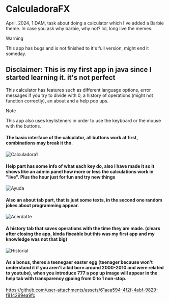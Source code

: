 # CalculadoraFX
April, 2024, 1 DAM, task about doing a calculator which I've added a Barbie theme. In case you ask why barbie, why not? lol, long live the memes.

> [!WARNING]  
> This app has bugs and is not finished to it's full version, might end it someday.

<h2>Disclaimer: This is my first app in java since I started learning it. it's not perfect</h2>

This calculator has features such as different language options, error messages if you try to divide with 0, a history of operations (might not function correctly), an about and a help pop ups.

> [!NOTE]  
> This app also uses keylisteners in order to use the keyboard or the mouse with the buttons.

<h4>The basic interface of the calculator, all buttons work at first, combinations may break it tho.</h4>

![Calculadora1](https://github.com/user-attachments/assets/4b3d388f-5826-4996-a8ef-fa71e3999282)

<h4>Help part has some info of what each key do, also I have  made it so it shows like an admin panel how more or less the calculations work in "live". Plus the hour just for fun and try new things</h4>

![Ayuda](https://github.com/user-attachments/assets/7bf3020f-fb03-4730-a956-4a504ef9abd1)

<h4>Also an about tab part, that is just some texts, in the second one random jokes about programming appear.</h4>

![AcerdaDe](https://github.com/user-attachments/assets/19c7469d-e881-4124-928b-911b6e53cc7c)

<h4>A history tab that saves operations with the time they are made. (clears after closing the app, kinda fixeable but this was my first app and my knowledge was not that big)</h4>

![Historial](https://github.com/user-attachments/assets/dcba8d64-9696-40eb-9a9d-06b77d2b3013)

<h4>As a bonus, theres a teenegaer easter egg (teenager because won't understand it if you aren't a kid born around 2000-2010 and were related to youtube), when you introduce 777 a pop up image will appear in the help tab with transparency gpoing from 0 to 1 non-stop.</h4>

https://github.com/user-attachments/assets/61aea594-4f2f-4abf-9829-f814299ea9fc


